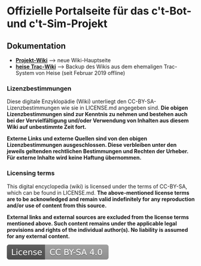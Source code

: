 # Offizielle Portalseite für das c't-Bot- und c't-Sim-Projekt

## Dokumentation
* **[Projekt-Wiki](doc/wiki_main.md)** --> neue Wiki-Hauptseite
* **[heise Trac-Wiki](_tmp_trac_wiki_export/readme.md)** --> Backup des Wikis aus dem ehemaligen Trac-System von Heise (seit Februar 2019 offline)

### Lizenzbestimmungen
Diese digitale Enzyklopädie (Wiki) unterliegt den CC-BY-SA-Lizenzbestimmungen wie sie in LICENSE.md angegeben sind.
**Die obigen Lizenzbestimmungen sind zur Kenntnis zu nehmen und bestehen auch bei der Vervielfältigung und/oder Verwendung von Inhalten aus diesem Wiki auf unbestimmte Zeit fort.**

**Externe Links und externe Quellen sind von den obigen Lizenzbestimmungen ausgeschlossen.
Diese verbleiben unter den jeweils geltenden rechtlichen Bestimmungen und Rechten der Urheber.
Für externe Inhalte wird keine Haftung übernommen.**

### Licensing terms
This digital encyclopedia (wiki) is licensed under the terms of CC-BY-SA, which can be found in LICENSE.md.
**The above-mentioned license terms are to be acknowledged and remain valid indefinitely for any reproduction and/or use of content from this source.**

**External links and external sources are excluded from the license terms mentioned above.
Such content remains under the applicable legal provisions and rights of the individual author(s).
No liability is assumed for any external content.**

[![License: CC BY-SA 4.0](license.svg)](https://creativecommons.org/licenses/by-sa/4.0/)
